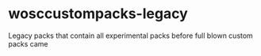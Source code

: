 # wosccustompacks-legacy
Legacy packs that contain all experimental packs before full blown custom packs came
